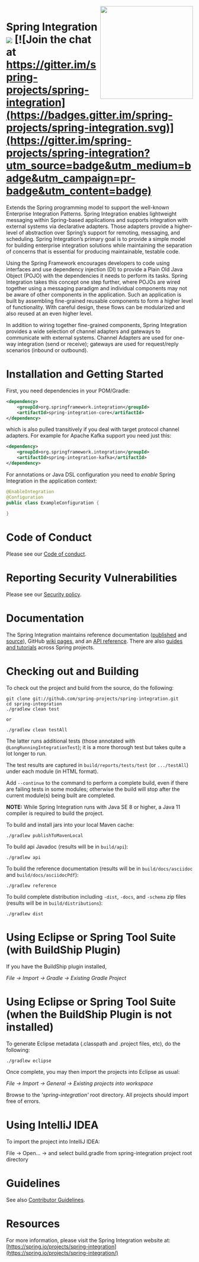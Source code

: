 <img align="right" width="250" height="250" src="https://spring.io/images/projects/spring-integration-ed45c92142d821851bf6c771f4c556bb.svg">

Spring Integration [<img src="https://build.spring.io/plugins/servlet/wittified/build-status/INT-MAIN">](https://build.spring.io/browse/INT-MAIN) [![Join the chat at https://gitter.im/spring-projects/spring-integration](https://badges.gitter.im/spring-projects/spring-integration.svg)](https://gitter.im/spring-projects/spring-integration?utm_source=badge&utm_medium=badge&utm_campaign=pr-badge&utm_content=badge)
==================

Extends the Spring programming model to support the well-known Enterprise Integration Patterns. 
Spring Integration enables lightweight messaging within Spring-based applications and supports integration with external systems via declarative adapters. 
Those adapters provide a higher-level of abstraction over Spring’s support for remoting, messaging, and scheduling. 
Spring Integration’s primary goal is to provide a simple model for building enterprise integration solutions while maintaining the separation of concerns that is essential for producing maintainable, testable code.

Using the Spring Framework encourages developers to code using interfaces and use dependency injection (DI) to provide a Plain Old Java Object (POJO) with the dependencies it needs to perform its tasks. 
Spring Integration takes this concept one step further, where POJOs are wired together using a messaging paradigm and individual components may not be aware of other components in the application. 
Such an application is built by assembling fine-grained reusable components to form a higher level of functionality. 
With careful design, these flows can be modularized and also reused at an even higher level.

In addition to wiring together fine-grained components, Spring Integration provides a wide selection of channel adapters and gateways to communicate with external systems. 
Channel Adapters are used for one-way integration (send or receive); gateways are used for request/reply scenarios (inbound or outbound). 

# Installation and Getting Started

First, you need dependencies in your POM/Gradle:

```xml
<dependency>
    <groupId>org.springframework.integration</groupId>
    <artifactId>spring-integration-core</artifactId>
</dependency>
```

which is also pulled transitively if you deal with target protocol channel adapters.
For example for Apache Kafka support you need just this:

```xml
<dependency>
    <groupId>org.springframework.integration</groupId>
    <artifactId>spring-integration-kafka</artifactId>
</dependency>
```

For annotations or Java DSL configuration you need to *enable* Spring Integration in the application context:

```java
@EnableIntegration
@Configuration
public class ExampleConfiguration {
    
}
```

# Code of Conduct

Please see our [Code of conduct](https://github.com/spring-projects/.github/blob/main/CODE_OF_CONDUCT.md).

# Reporting Security Vulnerabilities

Please see our [Security policy](https://github.com/spring-projects/spring-integration/security/policy).

# Documentation

The Spring Integration maintains reference documentation ([published](https://docs.spring.io/spring-integration/docs/current/reference/html/) and [source](src/reference/asciidoc)), GitHub [wiki pages](https://github.com/spring-projects/spring-integration/wiki), and an [API reference](https://docs.spring.io/spring-integration/docs/current/api/). 
There are also [guides and tutorials](https://spring.io/guides) across Spring projects.


# Checking out and Building

To check out the project and build from the source, do the following:

    git clone git://github.com/spring-projects/spring-integration.git
    cd spring-integration
    ./gradlew clean test

    or

    ./gradlew clean testAll

The latter runs additional tests (those annotated with `@LongRunningIntegrationTest`); it is a more thorough test but takes quite a lot longer to run.

The test results are captured in `build/reports/tests/test` (or `.../testAll`) under each module (in HTML format).

Add `--continue` to the command to perform a complete build, even if there are failing tests in some modules; otherwise the build will stop after the current module(s) being built are completed.

**NOTE:** While Spring Integration runs with Java SE 8 or higher, a Java 11 compiler is required to build the project.

To build and install jars into your local Maven cache:

    ./gradlew publishToMavenLocal

To build api Javadoc (results will be in `build/api`):

    ./gradlew api

To build the reference documentation (results will be in `build/docs/asciidoc` and `build/docs/asciidocPdf`):

    ./gradlew reference

To build complete distribution including `-dist`, `-docs`, and `-schema` zip files (results will be in `build/distributions`):

    ./gradlew dist

# Using Eclipse or Spring Tool Suite (with BuildShip Plugin)

If you have the BuildShip plugin installed,

*File -> Import -> Gradle -> Existing Gradle Project*

# Using Eclipse or Spring Tool Suite (when the BuildShip Plugin is not installed)

To generate Eclipse metadata (.classpath and .project files, etc), do the following:

    ./gradlew eclipse

Once complete, you may then import the projects into Eclipse as usual:

 *File -> Import -> General -> Existing projects into workspace*

Browse to the *'spring-integration'* root directory. All projects should import
free of errors.

# Using IntelliJ IDEA

To import the project into IntelliJ IDEA:

File -> Open... -> and select build.gradle from spring-integration project root directory

# Guidelines

See also [Contributor Guidelines](https://github.com/spring-projects/spring-integration/blob/main/CONTRIBUTING.adoc).

# Resources

For more information, please visit the Spring Integration website at:
[https://spring.io/projects/spring-integration](https://spring.io/projects/spring-integration/)
